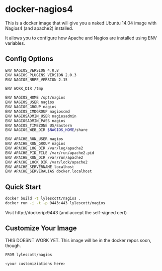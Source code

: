 # docker-nagios4

This is a docker image that will give you a naked Ubuntu 14.04 image with
Nagios4 (and apache2) installed.

It allows you to configure how Apache and Nagios are installed using ENV
variables.

## Config Options

```bash
ENV NAGIOS_VERSION 4.0.8
ENV NAGIOS_PLUGINS_VERSION 2.0.3
ENV NAGIOS_NRPE_VERSION 2.15

ENV WORK_DIR /tmp

ENV NAGIOS_HOME /opt/nagios
ENV NAGIOS_USER nagios
ENV NAGIOS_GROUP nagios
ENV NAGIOS_CMDGROUP nagioscmd
ENV NAGIOSADMIN_USER nagiosadmin
ENV NAGIOSADMIN_PASS nagios
ENV NAGIOS_TIMEZONE US/Eastern
ENV NAGIOS_WEB_DIR $NAGIOS_HOME/share

ENV APACHE_RUN_USER nagios
ENV APACHE_RUN_GROUP nagios
ENV APACHE_LOG_DIR /var/log/apache2
ENV APACHE_PID_FILE /var/run/apache2.pid
ENV APACHE_RUN_DIR /var/run/apache2
ENV APACHE_LOCK_DIR /var/lock/apache2
ENV APACHE_SERVERNAME localhost
ENV APACHE_SERVERALIAS docker.localhost
```

## Quick Start
```bash
docker build -t lylescott/nagios .
docker run -i -t -p 9443:443 lylescott/nagios
```

Visit http://dockerip:9443 (and accept the self-signed cert)

## Customize Your Image
THIS DOESNT WORK YET. This image will be in the docker repos soon, though.

```bash
FROM lylescott/nagios

<your customiziations here>
```
